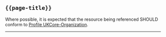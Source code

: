 ## <code>{{page-title}}</code>

Where possible, it is expected that the resource being referenced SHOULD conform to [Profile UKCore-Organization](https://simplifier.net/guide/UK-Core-Implementation-Guide-STU3-Sequence/Home/ProfilesandExtensions/Profile-UKCore-Organization?version=current).

---



